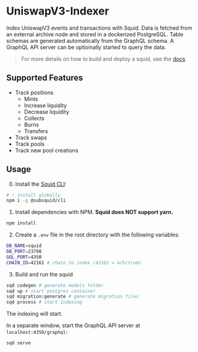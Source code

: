 # UniswapV3-Indexer

Index UniswapV3 events and transactions with Squid. Data is fetched from an external archive node and stored in a dockerized PostgreSQL. Table schemas are generated automatically from the GraphQL schema. A GraphQL API server can be optioinally started to query the data.

> For more details on how to build and deploy a squid, see the [docs](https://docs.subsquid.io).

## Supported Features
- Track positions
    - Mints
    - Increase liquidity
    - Decrease liquidity
    - Collects
    - Burns
    - Transfers
- Track swaps
- Track pools
- Track new pool creations

## Usage

0. Install the [Squid CLI](https://docs.subsquid.io/squid-cli/):

```sh
# ! install globally
npm i -g @subsquid/cli
```

1. Install dependencies with NPM. **Squid does NOT support yarn.**
  
```sh
npm install
```

2. Create a `.env` file in the root directory with the following variables:

```sh
DB_NAME=squid
DB_PORT=23798
GQL_PORT=4350
CHAIN_ID=42161 # chain to index (42161 = arbitrum)
```

3. Build and run the squid

```bash
sqd codegen # generate models folder
sqd up # start postgres container
sqd migration:generate # generate migration files
sqd process # start indexing
```

The indexing will start.

In a separate window, start the GraphQL API server at `localhost:4350/graphql`:
```bash
sqd serve
```